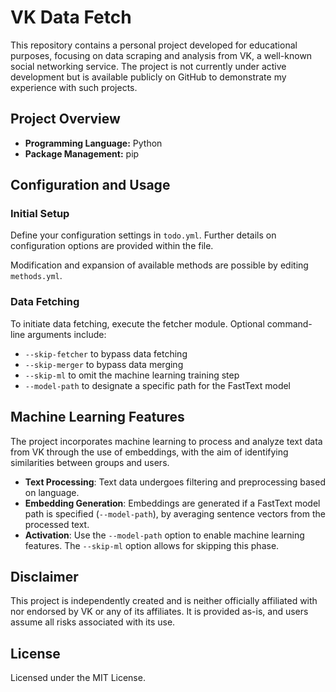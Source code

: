# VK Data Fetch

This repository contains a personal project developed for educational purposes, focusing on data scraping and analysis from VK, a well-known social networking service. The project is not currently under active development but is available publicly on GitHub to demonstrate my experience with such projects.

## Project Overview

- **Programming Language:** Python
- **Package Management:** pip

## Configuration and Usage

### Initial Setup

Define your configuration settings in `todo.yml`. Further details on configuration options are provided within the file.

Modification and expansion of available methods are possible by editing `methods.yml`.

### Data Fetching

To initiate data fetching, execute the fetcher module. Optional command-line arguments include:
- `--skip-fetcher` to bypass data fetching
- `--skip-merger` to bypass data merging
- `--skip-ml` to omit the machine learning training step
- `--model-path` to designate a specific path for the FastText model

## Machine Learning Features

The project incorporates machine learning to process and analyze text data from VK through the use of embeddings, with the aim of identifying similarities between groups and users.

- **Text Processing**: Text data undergoes filtering and preprocessing based on language.
- **Embedding Generation**: Embeddings are generated if a FastText model path is specified (`--model-path`), by averaging sentence vectors from the processed text.
- **Activation**: Use the `--model-path` option to enable machine learning features. The `--skip-ml` option allows for skipping this phase.

## Disclaimer

This project is independently created and is neither officially affiliated with nor endorsed by VK or any of its affiliates. It is provided as-is, and users assume all risks associated with its use.

## License

Licensed under the MIT License.
